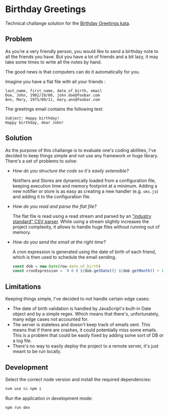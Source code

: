 # Birthday Greetings

Technical challange solution for the [Birthday Greetings kata](http://matteo.vaccari.name/blog/archives/154).

## Problem

As you’re a very friendly person, you would like to send a birthday note to all the friends you have. But you have a lot of friends and a bit lazy, it may take some times to write all the notes by hand.

The good news is that computers can do it automatically for you.

Imagine you have a flat file with all your friends :

```text
last_name, first_name, date_of_birth, email
Doe, John, 1982/10/08, john.doe@foobar.com
Ann, Mary, 1975/09/11, mary.ann@foobar.com
```

The greetings email contains the following text:

```text
Subject: Happy birthday!
Happy birthday, dear John!
```

## Solution

As the purpose of this challange is to evaluate one's coding abilities, I've decided to keep things simple and not use any framework or huge library.
There's a set of problems to solve:

- _How do you structure the code so it's easily extensible?_

  Notifiers and Stores are dynamically loaded from a configuration file, keeping execution time and memory footprint at a minimum. Adding a new notifier or store is as easy as creating a new handler (e.g. `sms.js`) and adding it to the configuration file.

- _How do you read and parse the flat file?_

  The flat file is read using a read stream and parsed by an ["industry standard" CSV parser](https://github.com/mafintosh/csv-parser). While using a stream slightly increases the project complexity, it allows to handle huge files without running out of memory.

- _How do you send the email at the right time?_

  A cron expression is generated using the date of birth of each friend, which is then used to schedule the email sending.

  ```javascript
  const dob = new Date(row.date_of_birth)
  const cronExpression = `0 0 0 ${dob.getDate()} ${dob.getMonth() + 1} * *`
  ```

## Limitations

Keeping things simple, I've decided to not handle certain edge cases:

- The date of birth validation is handled by JavaScript's built-in Date object and by a simple regex. Which means that there's, unfortunately, many edge cases not accounted for.
- The server is stateless and doesn't keep track of emails sent. This means that if there are crashes, it could potentially miss some emails. This is a problem that could be easily fixed by adding some sort of DB or a log file.
- There's no way to easily deploy the project to a remote server, it's just meant to be run locally.

## Development

Select the correct node version and install the required dependencies:

```javascript
nvm use && npm i
```

Run the application in development mode:

```javascript
npm run dev
```
